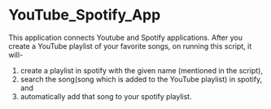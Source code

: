 # YouTube_Spotify_App
This application connects Youtube and Spotify applications. After you create a YouTube playlist of your favorite songs, on running this script, it will-

1. create a playlist in spotify with the given name (mentioned in the script), 
2. search the song(song which is added to the YouTube playlist) in spotify, and
3. automatically add that song to your spotify playlist.  